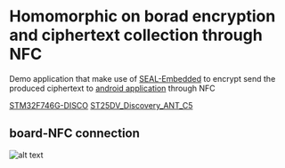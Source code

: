 # Homomorphic on borad encryption and ciphertext collection through NFC
Demo application that make use of  [SEAL-Embedded](https://tches.iacr.org/index.php/TCHES/article/view/8991) to encrypt  send the produced ciphertext to  [android application](https://github.com/Geordat/seal_stm32/tree/main/source_ST25NFCApplication_V3.7.0) through NFC

[STM32F746G-DISCO](https://www.st.com/content/ccc/resource/technical/layouts_and_diagrams/schematic_pack/group1/ff/cd/ce/2d/f8/fb/40/69/mb1191-F746NGH6-C01_schematic/files/mb1191-F746NGH6-C01_schematic.pdf/jcr:content/translations/en.mb1191-F746NGH6-C01_schematic.pdf)
[ST25DV_Discovery_ANT_C5](https://www.st.com/en/evaluation-tools/st25dv-discovery.html)

## board-NFC connection 
![alt text](https://github.com/Geordat/seal_stm32/blob/main/nfc_seal/e.png?raw=true)

